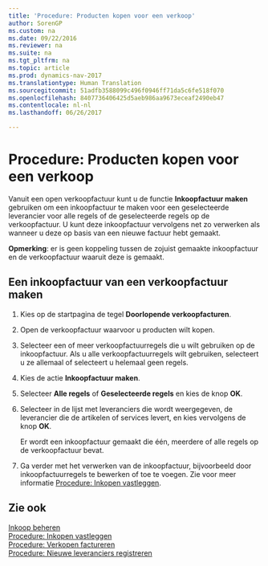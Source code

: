 ```yaml
---
title: 'Procedure: Producten kopen voor een verkoop'
author: SorenGP
ms.custom: na
ms.date: 09/22/2016
ms.reviewer: na
ms.suite: na
ms.tgt_pltfrm: na
ms.topic: article
ms.prod: dynamics-nav-2017
ms.translationtype: Human Translation
ms.sourcegitcommit: 51adfb3588099c496f0946ff71da5c6fe518f070
ms.openlocfilehash: 8407736406425d5aeb986aa9673eceaf2490eb47
ms.contentlocale: nl-nl
ms.lasthandoff: 06/26/2017

---
```


# <a name="how-to-purchase-products-for-a-sale"></a>Procedure: Producten kopen voor een verkoop
Vanuit een open verkoopfactuur kunt u de functie **Inkoopfactuur maken** gebruiken om een inkoopfactuur te maken voor een geselecteerde leverancier voor alle regels of de geselecteerde regels op de verkoopfactuur. U kunt deze inkoopfactuur vervolgens net zo verwerken als wanneer u deze op basis van een nieuwe factuur hebt gemaakt.

**Opmerking**: er is geen koppeling tussen de zojuist gemaakte inkoopfactuur en de verkoopfactuur waaruit deze is gemaakt.

## <a name="to-create-a-purchase-invoice-from-a-sales-invoice"></a>Een inkoopfactuur van een verkoopfactuur maken
1. Kies op de startpagina de tegel **Doorlopende verkoopfacturen**.
2. Open de verkoopfactuur waarvoor u producten wilt kopen.
3. Selecteer een of meer verkoopfactuurregels die u wilt gebruiken op de inkoopfactuur. Als u alle verkoopfactuurregels wilt gebruiken, selecteert u ze allemaal of selecteert u helemaal geen regels.
4. Kies de actie **Inkoopfactuur maken**.
5. Selecteer **Alle regels** of **Geselecteerde regels** en kies de knop **OK**.  
6. Selecteer in de lijst met leveranciers die wordt weergegeven, de leverancier die de artikelen of services levert, en kies vervolgens de knop **OK**.

    Er wordt een inkoopfactuur gemaakt die één, meerdere of alle regels op de verkoopfactuur bevat.
7. Ga verder met het verwerken van de inkoopfactuur, bijvoorbeeld door inkoopfactuurregels te bewerken of toe te voegen. Zie voor meer informatie [Procedure: Inkopen vastleggen](purchasing-how-record-purchases.md).

## <a name="see-also"></a>Zie ook
[Inkoop beheren](purchasing-manage-purchasing.md)  
[Procedure: Inkopen vastleggen](purchasing-how-record-purchases.md)  
[Procedure: Verkopen factureren](sales-how-invoice-sales.md)  
[Procedure: Nieuwe leveranciers registreren](purchasing-how-register-new-vendors.md)

